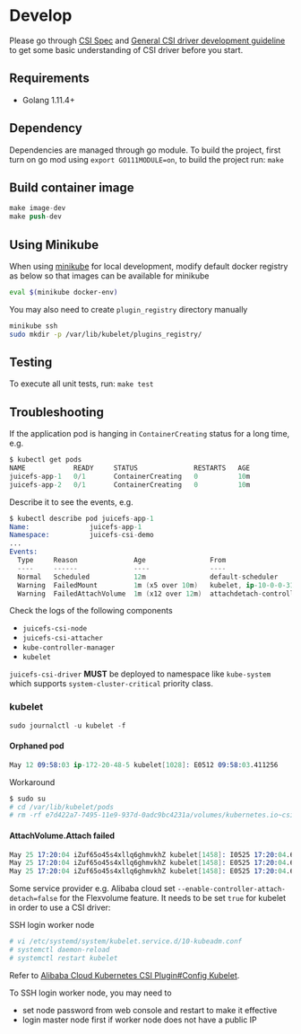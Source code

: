 # Develop

Please go through [CSI Spec](https://github.com/container-storage-interface/spec/blob/master/spec.md) and [General CSI driver development guideline](https://kubernetes-csi.github.io/docs/Development.html) to get some basic understanding of CSI driver before you start.

## Requirements

* Golang 1.11.4+

## Dependency

Dependencies are managed through go module. To build the project, first turn on go mod using `export GO111MODULE=on`, to build the project run: `make`

## Build container image

```s
make image-dev
make push-dev
```

## Using Minikube

When using [minikube](https://www.github.com/kubernetes/minikube) for local development, modify default docker registry as below so that images can be available for minikube

```sh
eval $(minikube docker-env)
```

You may also need to create `plugin_registry` directory manually

```sh
minikube ssh
sudo mkdir -p /var/lib/kubelet/plugins_registry/
```

## Testing

To execute all unit tests, run: `make test`

## Troubleshooting

If the application pod is hanging in `ContainerCreating` status for a long time, e.g.

```s
$ kubectl get pods
NAME            READY     STATUS              RESTARTS   AGE
juicefs-app-1   0/1       ContainerCreating   0          10m
juicefs-app-2   0/1       ContainerCreating   0          10m
```

Describe it to see the events, e.g.

```s
$ kubectl describe pod juicefs-app-1
Name:               juicefs-app-1
Namespace:          juicefs-csi-demo
...
Events:
  Type     Reason              Age                From                                              Message
  ----     ------              ----               ----                                              -------
  Normal   Scheduled           12m                default-scheduler                                 Successfully assigned juicefs-csi-demo/juicefs-app-1 to ip-10-0-0-31.us-west-2.compute.internal
  Warning  FailedMount         1m (x5 over 10m)   kubelet, ip-10-0-0-31.us-west-2.compute.internal  Unable to mount volumes for pod "juicefs-app-1_juicefs-csi-demo(45654a9b-6fee-11e9-aee6-06b5b6616e3c)": timeout expired waiting for volumes to attach or mount for pod "juicefs-csi-demo"/"juicefs-app-1". list of unmounted volumes=[persistent-storage]. list of unattached volumes=[persistent-storage default-token-xjj8k]
  Warning  FailedAttachVolume  1m (x12 over 12m)  attachdetach-controller                           AttachVolume.Attach failed for volume "juicefs-csi-demo" : attachment timeout for volume csi-demo
```

Check the logs of the following components

* `juicefs-csi-node`
* `juicefs-csi-attacher`
* `kube-controller-manager`
* `kubelet`

`juicefs-csi-driver` **MUST** be deployed to namespace like `kube-system` which supports `system-cluster-critical` priority class.

### kubelet

```s
sudo journalctl -u kubelet -f
```

#### Orphaned pod

```s
May 12 09:58:03 ip-172-20-48-5 kubelet[1028]: E0512 09:58:03.411256    1028 kubelet_volumes.go:154] Orphaned pod "e7d422a7-7495-11e9-937d-0adc9bc4231a" found, but volume paths are still present on disk : There were a total of 1 errors similar to this. Turn up verbosity to see them.
```

Workaround

```s
$ sudo su
# cd /var/lib/kubelet/pods
# rm -rf e7d422a7-7495-11e9-937d-0adc9bc4231a/volumes/kubernetes.io~csi/
```

#### AttachVolume.Attach failed

```s
May 25 17:20:04 iZuf65o45s4xllq6ghmvkhZ kubelet[1458]: I0525 17:20:04.644217    1458 reconciler.go:227] operationExecutor.AttachVolume started for volume "juicefs" (UniqueName: "kubernetes.io/csi/csi.juicefs.com^csi-demo") pod "juicefs-app-1" (UID: "47b8a4e9-7ece-11e9-becf-00163e0e041d")
May 25 17:20:04 iZuf65o45s4xllq6ghmvkhZ kubelet[1458]: E0525 17:20:04.648763    1458 csi_attacher.go:105] kubernetes.io/csi: attacher.Attach failed: volumeattachments.storage.k8s.io is forbidden: User "system:node:cn-shanghai.192.168.0.186" cannot create resource "volumeattachments" in API group "storage.k8s.io" at the cluster scope
May 25 17:20:04 iZuf65o45s4xllq6ghmvkhZ kubelet[1458]: E0525 17:20:04.648831    1458 nestedpendingoperations.go:267] Operation for "\"kubernetes.io/csi/csi.juicefs.com^csi-demo\"" failed. No retries permitted until 2019-05-25 17:20:05.148793189 +0800 CST m=+187.223201321 (durationBeforeRetry 500ms). Error: "AttachVolume.Attach failed for volume \"juicefs\" (UniqueName: \"kubernetes.io/csi/csi.juicefs.com^csi-demo\") from node \"cn-shanghai.192.168.0.186\" : volumeattachments.storage.k8s.io is forbidden: User \"system:node:cn-shanghai.192.168.0.186\" cannot create resource \"volumeattachments\" in API group \"storage.k8s.io\" at the cluster scope"
```

Some service provider e.g. Alibaba cloud set `--enable-controller-attach-detach=false` for the Flexvolume feature. It needs to be set `true` for kubelet in order to use a CSI driver:

SSH login worker node

```s
# vi /etc/systemd/system/kubelet.service.d/10-kubeadm.conf
# systemctl daemon-reload
# systemctl restart kubelet
```

Refer to [Alibaba Cloud Kubernetes CSI Plugin#Config Kubelet](https://github.com/AliyunContainerService/csi-plugin/tree/v0.3.0#config-kubelet).

To SSH login worker node, you may need to

* set node password from web console and restart to make it effective
* login master node first if worker node does not have a public IP
